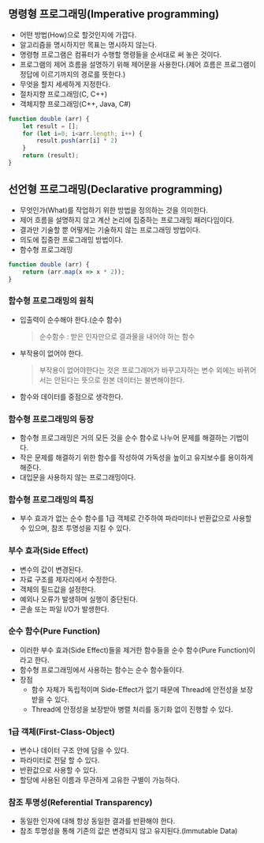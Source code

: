 ## 명령형 프로그래밍(Imperative programming)
- 어떤 방법(How)으로 할것인지에 가깝다. 
- 알고리즘을 명시하지만 목표는 명시하지 않는다.
- 명령형 프로그램은 컴퓨터가 수행할 명령들을 순서대로 써 놓은 것이다.
- 프로그램의 제어 흐름을 설명하기 위해 제어문을 사용한다.(제어 흐름은 프로그램이 정답에 이르기까지의 경로를 뜻한다.)
- 무엇을 할지 세세하게 지정한다.
- 절차지향 프로그래밍(C, C++)
- 객체지향 프로그래밍(C++, Java, C#)
```js
function double (arr) {
    let result = [];
    for (let i=0; i<arr.length; i++) {
        result.push(arr[i] * 2)
    }
    return (result);
}
```

## 선언형 프로그래밍(Declarative programming)
- 무엇인가(What)를 작업하기 위한 방법을 정의하는 것을 의미한다.
- 제어 흐름을 설명하지 않고 계산 논리에 집중하는 프로그래밍 패러다임이다.
- 결과만 기술할 뿐 어떻게는 기술하지 않는 프로그래밍 방법이다.
- 의도에 집중한 프로그래밍 방법이다.
- 함수형 프로그래밍
```js
function double (arr) {
    return (arr.map(x => x * 2));
}
```

### 함수형 프로그래밍의 원칙
- 입출력이 순수해야 한다.(순수 함수)
    > 순수함수 : 받은 인자만으로 결과물을 내어야 하는 함수
- 부작용이 없어야 한다.
    > 부작용이 없어야한다는 것은 프로그래머가 바꾸고자하는 변수 외에는 바뀌어서는 안된다는 뜻으로 원본 데이터는 불변해야한다.
- 함수와 데이터를 중점으로 생각한다.

### 함수형 프로그래밍의 등장
- 함수형 프로그래밍은 거의 모든 것을 순수 함수로 나누어 문제를 해결하는 기법이다.
- 작은 문제를 해결하기 위한 함수를 작성하여 가독성을 높이고 유지보수를 용이하게 해준다.
- 대입문을 사용하지 않는 프로그래밍이다.

### 함수형 프로그래밍의 특징
- 부수 효과가 없는 순수 함수를 1급 객체로 간주하여 파라미터나 반환값으로 사용할 수 있으며, 참조 투명성을 지킬 수 있다.

### 부수 효과(Side Effect)
- 변수의 값이 변경된다.
- 자료 구조를 제자리에서 수정한다.
- 객체의 필드값을 설정한다.
- 예외나 오류가 발생하며 실행이 중단된다.
- 콘솔 또는 파일 I/O가 발생한다.

### 순수 함수(Pure Function)
- 이러한 부수 효과(Side Effect)들을 제거한 함수들을 순수 함수(Pure Function)이라고 한다.
- 함수형 프로그래밍에서 사용하는 함수는 순수 함수들이다.
- 장점
    - 함수 자체가 독립적이며 Side-Effect가 없기 때문에 Thread에 안전성을 보장받을 수 있다.
    - Thread에 안정성을 보장받아 병렬 처리를 동기화 없이 진행할 수 있다.

### 1급 객체(First-Class-Object)
- 변수나 데이터 구조 안에 담을 수 있다.
- 파라미터로 전달 할 수 있다.
- 반환값으로 사용할 수 있다.
- 할당에 사용된 이름과 무관하게 고유한 구별이 가능하다.

### 참조 투명성(Referential Transparency)
- 동일한 인자에 대해 항상 동일한 결과를 반환해야 한다.
- 참조 투명성을 통해 기존의 값은 변경되지 않고 유지된다.(Immutable Data)
